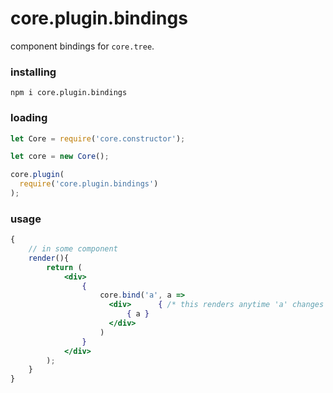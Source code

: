# core.plugin.bindings

component bindings for `core.tree`.


### installing
```
npm i core.plugin.bindings
```

### loading
```js
let Core = require('core.constructor');

let core = new Core();

core.plugin(
  require('core.plugin.bindings')
);
```


### usage
```jsx
{
    // in some component
    render(){
        return (
            <div>
                { 
                    core.bind('a', a => 
                      <div>      { /* this renders anytime 'a' changes */ }
                          { a }
                      </div>
                    )
                }
            </div>
        );
    }
}
```
